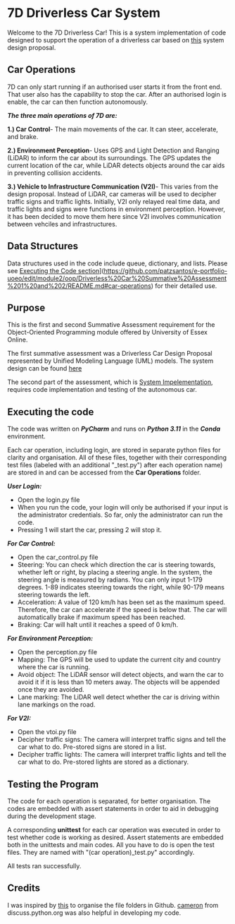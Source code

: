 # 7D Driverless Car System
Welcome to the 7D Driverless Car! This is a system implementation of code designed to support the operation of a driverless car based on [this](link) system design proposal.

## Car Operations
7D can only start running if an authorised user starts it from the front end. That user also has the capability to stop the car. After an authorised login is enable, the car can then function autonomously. 

**_The three main operations of 7D are:_**

**1.) Car Control**- The main movements of the car. It can steer, accelerate, and brake. 

**2.) Environment Perception**- Uses GPS and Light Detection and Ranging (LiDAR) to inform the car about its surroundings. The GPS updates the current location of the car, while LiDAR detects objects around the car aids in preventing collision accidents. 

**3.) Vehicle to Infrastructure Communication (V2I)**- This varies from the design proposal. Instead of LiDAR, car cameras will be used to decipher traffic signs and traffic lights. Initially, V2I only relayed real time data, and traffic lights and signs were functions in environment perception. However, it has been decided to move them here since V2I involves communication between vehciles and infrastructures. 

## Data Structures
Data structures used in the code include queue, dictionary, and lists. Please see [Executing the Code section]([link)](https://github.com/patzsantos/e-portfolio-uoeo/edit/module2/oop/Driverless%20Car%20Summative%20Assessment%201%20and%202/README.md#car-operations) for their detailed use.

## Purpose
This is the first and second Summative Assessment requirement for the Object-Oriented Programming module offered by University of Essex Online.

The first summative assessment was a Driverless Car Design Proposal represented by Unified Modeling Language (UML) models. The system design can be found [here](link)

The second part of the assessment, which is [System Impelementation](link), requires code implementation and testing of the autonomous car. 

## Executing the code

The code was written on ***PyCharm*** and runs on ***Python 3.11*** in the ***Conda*** environment. 

Each car operation, including login, are stored in separate python files for clarity and organisation. 
All of these files, together with their corresponding test files (labeled with an additional "_test.py") after each operation name) are stored in and can be accessed from the **Car Operations** folder.

***User Login:***
- Open the login.py file
- When you run the code, your login will only be authorised if your input is the administrator credentials. So far, only the administrator can run the code.
- Pressing 1 will start the car, pressing 2 will stop it. 

***For Car Control:***
- Open the car_control.py file
- Steering: You can check which direction the car is steering towards, whether left or right, by placing a steering angle. In the system, the steering angle is measured by radians. You can only input 1-179 degrees. 1-89 indicates steering towards the right, while 90-179 means steering towards the left.
- Acceleration: A value of 120 km/h has been set as the maximum speed. Therefore, the car can accelerate if the speed is below that. The car will automatically brake if maximum speed has been reached.
- Braking: Car will halt until it reaches a speed of 0 km/h. 

***For Environment Perception:***
- Open the perception.py file
- Mapping: The GPS will be used to update the current city and country where the car is running.
- Avoid object: The LiDAR sensor will detect objects, and warn the car to avoid it if it is less than 10 meters away. The objects will be appended once they are avoided.
- Lane marking: The LiDAR well detect whether the car is driving within lane markings on the road.

***For V2I:***
- Open the vtoi.py file
- Decipher traffic signs: The camera will interpret traffic signs and tell the car what to do. Pre-stored signs are stored in a list.
- Decipher traffic lights: The camera will interpret traffic lights and tell the car what to do. Pre-stored lights are stored as a dictionary.
  
## Testing the Program
The code for each operation is separated, for better organisation. The codes are embedded with assert statements in order to aid in debugging during the development stage. 

A corresponding **unittest** for each car operation was executed in order to test whether code is working as desired. Assert statements are embedded both in the unittests and main codes. All you have to do is open the test files. They are named with "(car operation)_test.py" accordingly. 

All tests ran successfully.

## Credits
I was inspired by [this](link) to organise the file folders in Github. 
[cameron](link) from discuss.python.org was also helpful in developing my code. 


